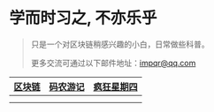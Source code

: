 # 学而时习之, 不亦乐乎

> 只是一个对区块链稍感兴趣的小白，日常做些科普。
> 
> 更多交流可通过以下邮件地址：[impqr@qq.com](mailto:impqr@qq.com)

| [区块链](/blockchain) | [码农游记](/travel) | [疯狂星期四](/crazy4) |
| --------------------- | ------------------- | --------------------- |
|                       |                     |                       |
|                       |                     |                       |